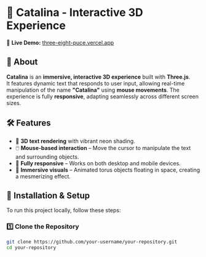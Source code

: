 # 🌌 Catalina - Interactive 3D Experience

🚀 **Live Demo:** [three-eight-puce.vercel.app](https://three-eight-puce.vercel.app/)

## 📖 About  
**Catalina** is an **immersive, interactive 3D experience** built with **Three.js**.  
It features dynamic text that responds to user input, allowing real-time manipulation of the name **"Catalina"** using **mouse movements**. The experience is fully **responsive**, adapting seamlessly across different screen sizes.

## 🛠️ Features  
- 🎨 **3D text rendering** with vibrant neon shading.  
- 🖱️ **Mouse-based interaction** – Move the cursor to manipulate the text and surrounding objects.  
- 📱 **Fully responsive** – Works on both desktop and mobile devices.  
- 🌌 **Immersive visuals** – Animated torus objects floating in space, creating a mesmerizing effect.  

## 📂 Installation & Setup  
To run this project locally, follow these steps:

### 1️⃣ Clone the Repository  
```bash
git clone https://github.com/your-username/your-repository.git
cd your-repository

